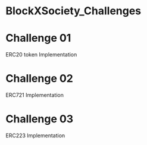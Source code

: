 # BlockXSociety_Challenges

# Challenge 01
 
 ERC20 token Implementation

# Challenge 02

ERC721 Implementation 

# Challenge 03

ERC223 Implementation
